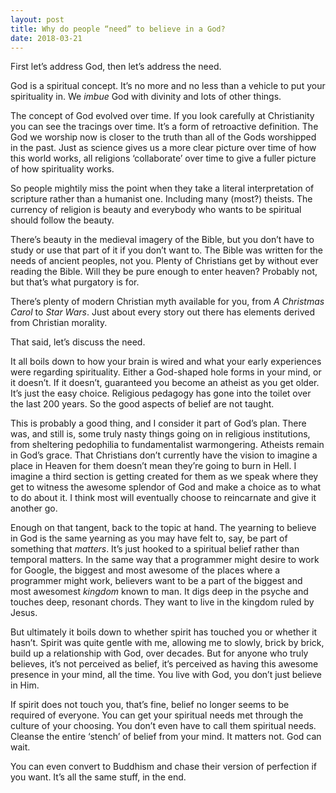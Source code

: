 ```yaml
---
layout: post
title: Why do people “need” to believe in a God?
date: 2018-03-21
---
```


<p>First let’s address God, then let’s address the need.</p><p>God is a spiritual concept. It’s no more and no less than a vehicle to put your spirituality in. We <i>imbue</i> God with divinity and lots of other things.</p><p>The concept of God evolved over time. If you look carefully at Christianity you can see the tracings over time. It’s a form of retroactive definition. The God we worship now is closer to the truth than all of the Gods worshipped in the past. Just as science gives us a more clear picture over time of how this world works, all religions ‘collaborate’ over time to give a fuller picture of how spirituality works.</p><p>So people mightily miss the point when they take a literal interpretation of scripture rather than a humanist one. Including many (most?) theists. The currency of religion is beauty and everybody who wants to be spiritual should follow the beauty.</p><p>There’s beauty in the medieval imagery of the Bible, but you don’t have to study or use that part of it if you don’t want to. The Bible was written for the needs of ancient peoples, not you. Plenty of Christians get by without ever reading the Bible. Will they be pure enough to enter heaven? Probably not, but that’s what purgatory is for.</p><p>There’s plenty of modern Christian myth available for you, from <i>A Christmas Carol</i> to <i>Star Wars</i>. Just about every story out there has elements derived from Christian morality.</p><p>That said, let’s discuss the need.</p><p>It all boils down to how your brain is wired and what your early experiences were regarding spirituality. Either a God-shaped hole forms in your mind, or it doesn’t. If it doesn’t, guaranteed you become an atheist as you get older. It’s just the easy choice. Religious pedagogy has gone into the toilet over the last 200 years. So the good aspects of belief are not taught.</p><p>This is probably a good thing, and I consider it part of God’s plan. There was, and still is, some truly nasty things going on in religious institutions, from sheltering pedophilia to fundamentalist warmongering. Atheists remain in God’s grace. That Christians don’t currently have the vision to imagine a place in Heaven for them doesn’t mean they’re going to burn in Hell. I imagine a third section is getting created for them as we speak where they get to witness the awesome splendor of God and make a choice as to what to do about it. I think most will eventually choose to reincarnate and give it another go.</p><p>Enough on that tangent, back to the topic at hand. The yearning to believe in God is the same yearning as you may have felt to, say, be part of something that <i>matters</i>. It’s just hooked to a spiritual belief rather than temporal matters. In the same way that a programmer might desire to work for Google, the biggest and most awesome of the places where a programmer might work, believers want to be a part of the biggest and most awesomest <i>kingdom</i> known to man. It digs deep in the psyche and touches deep, resonant chords. They want to live in the kingdom ruled by Jesus.</p><p>But ultimately it boils down to whether spirit has touched you or whether it hasn’t. Spirit was quite gentle with me, allowing me to slowly, brick by brick, build up a relationship with God, over decades. But for anyone who truly believes, it’s not perceived as belief, it’s perceived as having this awesome presence in your mind, all the time. You live with God, you don’t just believe in Him.</p><p>If spirit does not touch you, that’s fine, belief no longer seems to be required of everyone. You can get your spiritual needs met through the culture of your choosing. You don’t even have to call them spiritual needs. Cleanse the entire ‘stench’ of belief from your mind. It matters not. God can wait.</p><p>You can even convert to Buddhism and chase their version of perfection if you want. It’s all the same stuff, in the end.</p>

